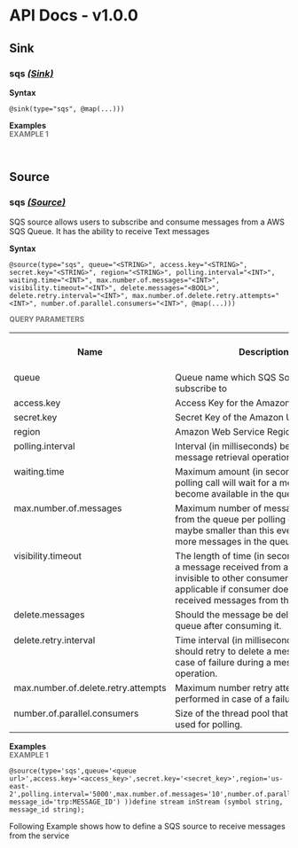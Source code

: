 # API Docs - v1.0.0

## Sink

### sqs *<a target="_blank" href="https://wso2.github.io/siddhi/documentation/siddhi-4.0/#sink">(Sink)</a>*

<p style="word-wrap: break-word"> </p>

<span id="syntax" class="md-typeset" style="display: block; font-weight: bold;">Syntax</span>
```
@sink(type="sqs", @map(...)))
```

<span id="examples" class="md-typeset" style="display: block; font-weight: bold;">Examples</span>
<span id="example-1" class="md-typeset" style="display: block; color: rgba(0, 0, 0, 0.54); font-size: 12.8px; font-weight: bold;">EXAMPLE 1</span>
```
 
```
<p style="word-wrap: break-word"> </p>

## Source

### sqs *<a target="_blank" href="https://wso2.github.io/siddhi/documentation/siddhi-4.0/#source">(Source)</a>*

<p style="word-wrap: break-word">SQS source allows users to subscribe and consume messages from a AWS SQS Queue. It has the ability to receive Text messages</p>

<span id="syntax" class="md-typeset" style="display: block; font-weight: bold;">Syntax</span>
```
@source(type="sqs", queue="<STRING>", access.key="<STRING>", secret.key="<STRING>", region="<STRING>", polling.interval="<INT>", waiting.time="<INT>", max.number.of.messages="<INT>", visibility.timeout="<INT>", delete.messages="<BOOL>", delete.retry.interval="<INT>", max.number.of.delete.retry.attempts="<INT>", number.of.parallel.consumers="<INT>", @map(...)))
```

<span id="query-parameters" class="md-typeset" style="display: block; color: rgba(0, 0, 0, 0.54); font-size: 12.8px; font-weight: bold;">QUERY PARAMETERS</span>
<table>
    <tr>
        <th>Name</th>
        <th style="min-width: 20em">Description</th>
        <th>Default Value</th>
        <th>Possible Data Types</th>
        <th>Optional</th>
        <th>Dynamic</th>
    </tr>
    <tr>
        <td style="vertical-align: top">queue</td>
        <td style="vertical-align: top; word-wrap: break-word">Queue name which SQS Source should subscribe to</td>
        <td style="vertical-align: top"></td>
        <td style="vertical-align: top">STRING</td>
        <td style="vertical-align: top">No</td>
        <td style="vertical-align: top">No</td>
    </tr>
    <tr>
        <td style="vertical-align: top">access.key</td>
        <td style="vertical-align: top; word-wrap: break-word">Access Key for the Amazon Web Services</td>
        <td style="vertical-align: top"></td>
        <td style="vertical-align: top">STRING</td>
        <td style="vertical-align: top">No</td>
        <td style="vertical-align: top">No</td>
    </tr>
    <tr>
        <td style="vertical-align: top">secret.key</td>
        <td style="vertical-align: top; word-wrap: break-word">Secret Key of the Amazon User</td>
        <td style="vertical-align: top"></td>
        <td style="vertical-align: top">STRING</td>
        <td style="vertical-align: top">No</td>
        <td style="vertical-align: top">No</td>
    </tr>
    <tr>
        <td style="vertical-align: top">region</td>
        <td style="vertical-align: top; word-wrap: break-word">Amazon Web Service Region</td>
        <td style="vertical-align: top"></td>
        <td style="vertical-align: top">STRING</td>
        <td style="vertical-align: top">No</td>
        <td style="vertical-align: top">No</td>
    </tr>
    <tr>
        <td style="vertical-align: top">polling.interval</td>
        <td style="vertical-align: top; word-wrap: break-word">Interval (in milliseconds) between two message retrieval operations</td>
        <td style="vertical-align: top"></td>
        <td style="vertical-align: top">INT</td>
        <td style="vertical-align: top">No</td>
        <td style="vertical-align: top">No</td>
    </tr>
    <tr>
        <td style="vertical-align: top">waiting.time</td>
        <td style="vertical-align: top; word-wrap: break-word">Maximum amount (in seconds) that a polling call will wait for a message to become available in the queue</td>
        <td style="vertical-align: top">-1</td>
        <td style="vertical-align: top">INT</td>
        <td style="vertical-align: top">Yes</td>
        <td style="vertical-align: top">No</td>
    </tr>
    <tr>
        <td style="vertical-align: top">max.number.of.messages</td>
        <td style="vertical-align: top; word-wrap: break-word">Maximum number of messages retrieved from the queue per polling call (Actual maybe smaller than this even if there's more messages in the queue)</td>
        <td style="vertical-align: top">1</td>
        <td style="vertical-align: top">INT</td>
        <td style="vertical-align: top">No</td>
        <td style="vertical-align: top">No</td>
    </tr>
    <tr>
        <td style="vertical-align: top">visibility.timeout</td>
        <td style="vertical-align: top; word-wrap: break-word">The length of time (in seconds) for which a message received from a queue will be invisible to other consumers(only applicable if consumer doesn't purge the received messages from the queue).</td>
        <td style="vertical-align: top">-1</td>
        <td style="vertical-align: top">INT</td>
        <td style="vertical-align: top">Yes</td>
        <td style="vertical-align: top">No</td>
    </tr>
    <tr>
        <td style="vertical-align: top">delete.messages</td>
        <td style="vertical-align: top; word-wrap: break-word">Should the message be deleted from the queue after consuming it.</td>
        <td style="vertical-align: top">delete.messages</td>
        <td style="vertical-align: top">BOOL</td>
        <td style="vertical-align: top">Yes</td>
        <td style="vertical-align: top">No</td>
    </tr>
    <tr>
        <td style="vertical-align: top">delete.retry.interval</td>
        <td style="vertical-align: top; word-wrap: break-word">Time interval (in milliseconds) consumer should retry to delete a message in the case of failure during a message delete operation.</td>
        <td style="vertical-align: top">5000</td>
        <td style="vertical-align: top">INT</td>
        <td style="vertical-align: top">Yes</td>
        <td style="vertical-align: top">No</td>
    </tr>
    <tr>
        <td style="vertical-align: top">max.number.of.delete.retry.attempts</td>
        <td style="vertical-align: top; word-wrap: break-word">Maximum number retry attempts to be performed in case of a failure.</td>
        <td style="vertical-align: top">10</td>
        <td style="vertical-align: top">INT</td>
        <td style="vertical-align: top">Yes</td>
        <td style="vertical-align: top">No</td>
    </tr>
    <tr>
        <td style="vertical-align: top">number.of.parallel.consumers</td>
        <td style="vertical-align: top; word-wrap: break-word">Size of the thread pool that should be used for polling.</td>
        <td style="vertical-align: top">1</td>
        <td style="vertical-align: top">INT</td>
        <td style="vertical-align: top">No</td>
        <td style="vertical-align: top">No</td>
    </tr>
</table>

<span id="examples" class="md-typeset" style="display: block; font-weight: bold;">Examples</span>
<span id="example-1" class="md-typeset" style="display: block; color: rgba(0, 0, 0, 0.54); font-size: 12.8px; font-weight: bold;">EXAMPLE 1</span>
```
@source(type='sqs',queue='<queue url>',access.key='<access_key>',secret.key='<secret_key>',region='us-east-2',polling.interval='5000',max.number.of.messages='10',number.of.parallel.consumers='1',purge.messages='true',waiting.time='2',visibility.timeout='30',delete.retry.interval='1000',max.number.of.delete.retry.attempts='10',@map(type='xml',enclosing.element="//events",@attributes(symbol='symbol', message_id='trp:MESSAGE_ID') ))define stream inStream (symbol string, message_id string);
```
<p style="word-wrap: break-word">Following Example shows how to define a SQS source to receive messages from the service</p>

